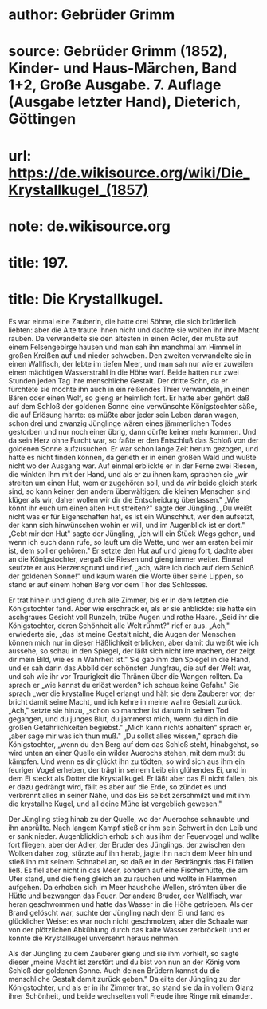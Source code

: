 # author: Gebrüder Grimm
# source: Gebrüder Grimm (1852), Kinder- und Haus-Märchen, Band 1+2, Große Ausgabe. 7. Auflage (Ausgabe letzter Hand), Dieterich, Göttingen
# url: https://de.wikisource.org/wiki/Die_Krystallkugel_(1857)
# note: de.wikisource.org
# title: 197.

# title: Die Krystallkugel.

Es war einmal eine Zauberin, die hatte drei Söhne, die sich brüderlich liebten: aber die Alte traute ihnen nicht und dachte sie wollten ihr ihre Macht rauben. Da verwandelte sie den ältesten in einen Adler, der mußte auf einem Felsengebirge hausen und man sah ihn manchmal am Himmel in großen Kreißen auf und nieder schweben. Den zweiten verwandelte sie in einen Wallfisch, der lebte im tiefen Meer, und man sah nur wie er zuweilen einen mächtigen Wasserstrahl in die Höhe warf. Beide hatten nur zwei Stunden jeden Tag ihre menschliche Gestalt. Der dritte Sohn, da er fürchtete sie möchte ihn auch in ein reißendes Thier verwandeln, in einen Bären oder einen Wolf, so gieng er heimlich fort. Er hatte aber gehört daß auf dem Schloß der goldenen Sonne eine verwünschte Königstochter säße, die auf Erlösung harrte: es müßte aber jeder sein Leben daran wagen, schon drei und zwanzig Jünglinge wären eines jämmerlichen Todes gestorben und nur noch einer übrig, dann dürfte keiner mehr kommen. Und da sein Herz ohne Furcht war, so faßte er den Entschluß das Schloß von der goldenen Sonne aufzusuchen. Er war schon lange Zeit herum gezogen, und hatte es nicht finden können, da gerieth er in einen großen Wald und wußte nicht wo der Ausgang war. Auf einmal erblickte er in der Ferne zwei Riesen, die winkten ihm mit der Hand, und als er zu ihnen kam, sprachen sie „wir streiten um einen Hut, wem er zugehören soll, und da wir beide gleich stark sind, so kann keiner den andern überwältigen: die kleinen Menschen sind klüger als wir, daher wollen wir dir die Entscheidung überlassen." „Wie könnt ihr euch um einen alten Hut streiten?" sagte der Jüngling. „Du weißt nicht was er für Eigenschaften hat, es ist ein Wünschhut, wer den aufsetzt, der kann sich hinwünschen wohin er  will, und im Augenblick ist er dort." „Gebt mir den Hut" sagte der Jüngling, „ich will ein Stück Wegs gehen, und wenn ich euch dann rufe, so lauft um die Wette, und wer am ersten bei mir ist, dem soll er gehören." Er setzte den Hut auf und gieng fort, dachte aber an die Königstochter, vergaß die Riesen und gieng immer weiter. Einmal seufzte er aus Herzensgrund und rief, „ach, wäre ich doch auf dem Schloß der goldenen Sonne!" und kaum waren die Worte über seine Lippen, so stand er auf einem hohen Berg vor dem Thor des Schlosses. 

Er trat hinein und gieng durch alle Zimmer, bis er in dem letzten die Königstochter fand. Aber wie erschrack er, als er sie anblickte: sie hatte ein aschgraues Gesicht voll Runzeln, trübe Augen und rothe Haare. „Seid ihr die Königstochter, deren Schönheit alle Welt rühmt?" rief er aus. „Ach," erwiederte sie, „das ist meine Gestalt nicht, die Augen der Menschen können mich nur in dieser Häßlichkeit erblicken, aber damit du weißt wie ich aussehe, so schau in den Spiegel, der läßt sich nicht irre machen, der zeigt dir mein Bild, wie es in Wahrheit ist." Sie gab ihm den Spiegel in die Hand, und er sah darin das Abbild der schönsten Jungfrau, die auf der Welt war, und sah wie ihr vor Traurigkeit die Thränen über die Wangen rollten. Da sprach er „wie kannst du erlöst werden? ich scheue keine Gefahr." Sie sprach „wer die krystallne Kugel erlangt und hält sie dem Zauberer vor, der bricht damit seine Macht, und ich kehre in meine wahre Gestalt zurück. „Ach," setzte sie hinzu, „schon so mancher ist darum in seinen Tod gegangen, und du junges Blut, du jammerst mich, wenn du dich in die großen Gefährlichkeiten begiebst." „Mich kann nichts abhalten" sprach er, „aber sage mir was ich thun muß." „Du sollst alles wissen," sprach die Königstochter, „wenn du den Berg auf dem das Schloß steht, hinabgehst, so wird unten an einer Quelle ein wilder Auerochs stehen, mit dem mußt du kämpfen. Und wenn  es dir glückt ihn zu tödten, so wird sich aus ihm ein feuriger Vogel erheben, der trägt in seinem Leib ein glühendes Ei, und in dem Ei steckt als Dotter die Krystallkugel. Er läßt aber das Ei nicht fallen, bis er dazu gedrängt wird, fällt es aber auf die Erde, so zündet es und verbrennt alles in seiner Nähe, und das Eis selbst zerschmilzt und mit ihm die krystallne Kugel, und all deine Mühe ist vergeblich gewesen." 

Der Jüngling stieg hinab zu der Quelle, wo der Auerochse schnaubte und ihn anbrüllte. Nach langem Kampf stieß er ihm sein Schwert in den Leib und er sank nieder. Augenblicklich erhob sich aus ihm der Feuervogel und wollte fort fliegen, aber der Adler, der Bruder des Jünglings, der zwischen den Wolken daher zog, stürzte auf ihn herab, jagte ihn nach dem Meer hin und stieß ihn mit seinem Schnabel an, so daß er in der Bedrängnis das Ei fallen ließ. Es fiel aber nicht in das Meer, sondern auf eine Fischerhütte, die am Ufer stand, und die fieng gleich an zu rauchen und wollte in Flammen aufgehen. Da erhoben sich im Meer haushohe Wellen, strömten über die Hütte und bezwangen das Feuer. Der andere Bruder, der Wallfisch, war heran geschwommen und hatte das Wasser in die Höhe getrieben. Als der Brand gelöscht war, suchte der Jüngling nach dem Ei und fand es glücklicher Weise: es war noch nicht geschmolzen, aber die Schaale war von der plötzlichen Abkühlung durch das kalte Wasser zerbröckelt und er konnte die Krystallkugel unversehrt heraus nehmen. 

Als der Jüngling zu dem Zauberer gieng und sie ihm vorhielt, so sagte dieser „meine Macht ist zerstört und du bist von nun an der König vom Schloß der goldenen Sonne. Auch deinen Brüdern kannst du die menschliche Gestalt damit zurück geben." Da eilte der Jüngling zu der Königstochter, und als er in ihr Zimmer trat, so stand sie da in vollem Glanz ihrer Schönheit, und beide wechselten voll Freude ihre Ringe mit einander. 

